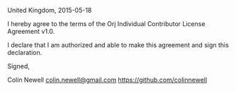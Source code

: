 United Kingdom, 2015-05-18

I hereby agree to the terms of the Orj Individual Contributor License
Agreement v1.0.

I declare that I am authorized and able to make this agreement and sign this
declaration.

Signed,

Colin Newell colin.newell@gmail.com https://github.com/colinnewell

